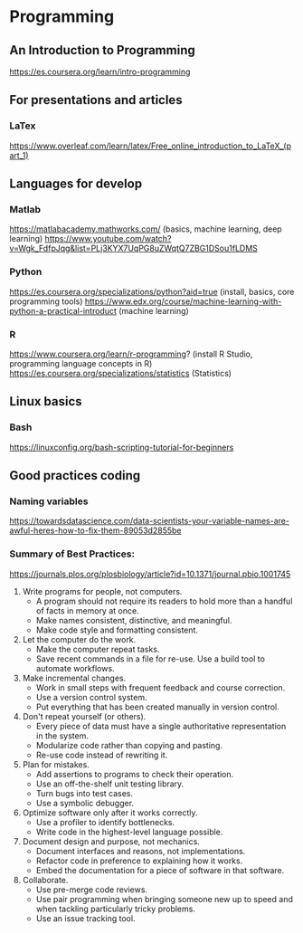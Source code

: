 # Programming

## An Introduction to Programming
https://es.coursera.org/learn/intro-programming

## For presentations and articles

### LaTex
https://www.overleaf.com/learn/latex/Free_online_introduction_to_LaTeX_(part_1)


## Languages for develop

### Matlab
https://matlabacademy.mathworks.com/ (basics, machine learning, deep learning)
https://www.youtube.com/watch?v=Wgk_FdfpJqg&list=PLj3KYX7UqPG8uZWqtQ7ZBG1DSou1fLDMS

### Python
https://es.coursera.org/specializations/python?aid=true (install, basics, core programming tools)
https://www.edx.org/course/machine-learning-with-python-a-practical-introduct (machine  learning)

### R
https://www.coursera.org/learn/r-programming? (install R Studio, programming language concepts in R)
https://es.coursera.org/specializations/statistics (Statistics)


## Linux basics
### Bash
https://linuxconfig.org/bash-scripting-tutorial-for-beginners
	

## Good practices coding

### Naming variables
https://towardsdatascience.com/data-scientists-your-variable-names-are-awful-heres-how-to-fix-them-89053d2855be


### Summary of Best Practices: 
https://journals.plos.org/plosbiology/article?id=10.1371/journal.pbio.1001745

1. Write programs for people, not computers.
    - A program should not require its readers to hold more than a handful of facts in memory at once.
    - Make names consistent, distinctive, and meaningful.
    - Make code style and formatting consistent.
2. Let the computer do the work.
    - Make the computer repeat tasks.
    - Save recent commands in a file for re-use.
Use a build tool to automate workflows.
3. Make incremental changes.
    - Work in small steps with frequent feedback and course correction.
    - Use a version control system.
    - Put everything that has been created manually in version control.
4. Don't repeat yourself (or others).
    - Every piece of data must have a single authoritative representation in the system.
    - Modularize code rather than copying and pasting.
    - Re-use code instead of rewriting it.
5. Plan for mistakes.
    - Add assertions to programs to check their operation.
    - Use an off-the-shelf unit testing library.
    - Turn bugs into test cases.
    - Use a symbolic debugger.
6. Optimize software only after it works correctly.
    - Use a profiler to identify bottlenecks.
    - Write code in the highest-level language possible.
7. Document design and purpose, not mechanics.
    - Document interfaces and reasons, not implementations.
    - Refactor code in preference to explaining how it works.
    - Embed the documentation for a piece of software in that software.
8. Collaborate.
    - Use pre-merge code reviews.
    - Use pair programming when bringing someone new up to speed and when tackling particularly tricky problems.
    - Use an issue tracking tool.